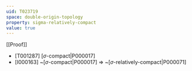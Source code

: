 ```yaml
---
uid: T023719
space: double-origin-topology
property: sigma-relatively-compact
value: true
---
```

[[Proof]]

* [T001287] [$\sigma$-compact|P000017]
* [I000163] ~[$\sigma$-compact|P000017] => ~[$\sigma$-relatively-compact|P000071]

